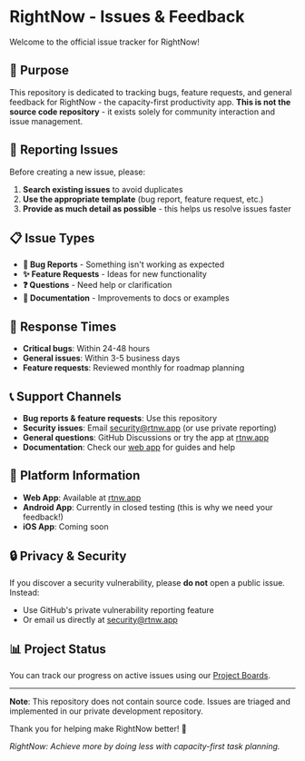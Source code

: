 # RightNow - Issues & Feedback

Welcome to the official issue tracker for RightNow!

## 🎯 Purpose

This repository is dedicated to tracking bugs, feature requests, and general feedback for RightNow - the capacity-first productivity app. **This is not the source code repository** - it exists solely for community interaction and issue management.

## 🐛 Reporting Issues

Before creating a new issue, please:

1. **Search existing issues** to avoid duplicates
2. **Use the appropriate template** (bug report, feature request, etc.)
3. **Provide as much detail as possible** - this helps us resolve issues faster

## 📋 Issue Types

- **🐛 Bug Reports** - Something isn't working as expected
- **✨ Feature Requests** - Ideas for new functionality
- **❓ Questions** - Need help or clarification
- **📖 Documentation** - Improvements to docs or examples

## 🚀 Response Times

- **Critical bugs**: Within 24-48 hours
- **General issues**: Within 3-5 business days
- **Feature requests**: Reviewed monthly for roadmap planning

## 📞 Support Channels

- **Bug reports & feature requests**: Use this repository
- **Security issues**: Email <security@rtnw.app> (or use private reporting)
- **General questions**: GitHub Discussions or try the app at [rtnw.app](https://rtnw.app)
- **Documentation**: Check our [web app](https://rtnw.app) for guides and help

## 📱 Platform Information

- **Web App**: Available at [rtnw.app](https://rtnw.app)
- **Android App**: Currently in closed testing (this is why we need your feedback!)
- **iOS App**: Coming soon

## 🔒 Privacy & Security

If you discover a security vulnerability, please **do not** open a public issue. Instead:

- Use GitHub's private vulnerability reporting feature
- Or email us directly at <security@rtnw.app>

## 📊 Project Status

You can track our progress on active issues using our [Project Boards](../../projects).

---

**Note**: This repository does not contain source code. Issues are triaged and implemented in our private development repository.

Thank you for helping make RightNow better! 🙏

*RightNow: Achieve more by doing less with capacity-first task planning.*
